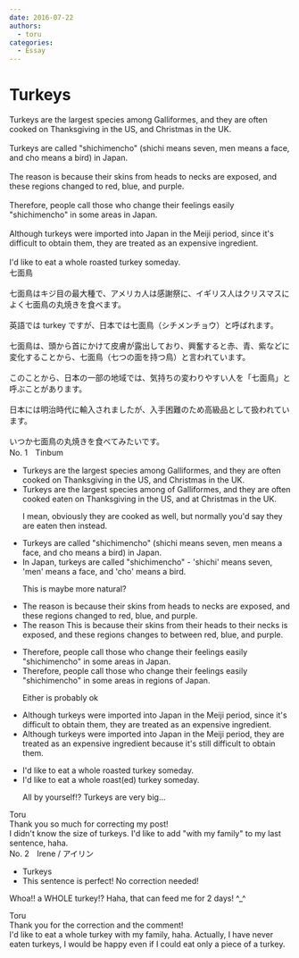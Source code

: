 ```yaml
---
date: 2016-07-22
authors:
  - toru
categories:
  - Essay
---
```


<h1 id="subject_show">Turkeys</h1>
<div class="date" hidden>Jul 22, 2016 20:23</div>
<div id="post"><div id="body_show_ori">
Turkeys are the largest species among Galliformes, and they are often cooked on Thanksgiving in the US, and Christmas in the UK.<br/><br/>Turkeys are called "shichimencho" (shichi means seven, men means a face, and cho means a bird) in Japan.<br/><br/>The reason is because their skins from heads to necks are exposed, and these regions changed to red, blue, and purple.<br/><br/>Therefore, people call those who change their feelings easily "shichimencho" in some areas in Japan.<br/><br/>Although turkeys were imported into Japan in the Meiji period, since it's difficult to obtain them, they are treated as an expensive ingredient.<br/><br/>I'd like to eat a whole roasted turkey someday.
</div></div>

<!-- more -->

<div id="post_ja"><div id="body_show_mo">
七面鳥<br/><br/>七面鳥はキジ目の最大種で、アメリカ人は感謝祭に、イギリス人はクリスマスによく七面鳥の丸焼きを食べます。<br/><br/>英語では turkey ですが、日本では七面鳥（シチメンチョウ）と呼ばれます。<br/><br/>七面鳥は、頭から首にかけて皮膚が露出しており、興奮すると赤、青、紫などに変化することから、七面鳥（七つの面を持つ鳥）と言われています。<br/><br/>このことから、日本の一部の地域では、気持ちの変わりやすい人を「七面鳥」と呼ぶことがあります。<br/><br/>日本には明治時代に輸入されましたが、入手困難のため高級品として扱われています。<br/><br/>いつか七面鳥の丸焼きを食べてみたいです。
</div></div>
<div id="block"><div class="first_name"> No. 1　<span class="just_name">Tinbum</span></div><div id="block2">
<ul class="correction_field">
<li class="incorrect">Turkeys are the largest species among Galliformes, and they are often cooked on Thanksgiving in the US, and Christmas in the UK.</li>
<li class="corrected correct">
Turkeys are the largest species <span class="f_red"><span class="sline">among</span></span> <span class="f_blue">of </span>Galliformes, and they are often <span class="f_red"><span class="sline">cooked</span></span> <span class="f_blue">eaten </span>on Thanksgiving in the US, and <span class="f_blue">at </span>Christmas in the UK.
<p class="correction_comment">I mean, obviously they are cooked as well, but normally you'd say they are eaten then instead.</p>
</li>
</ul>
<ul class="correction_field">
<li class="incorrect">Turkeys are called "shichimencho" (shichi means seven, men means a face, and cho means a bird) in Japan.</li>
<li class="corrected correct">
<span class="f_blue">In Japan, t</span>urkeys are called "shichimencho" <span class="f_blue">- </span>'shichi' means seven, 'men' means a face, and 'cho' means a bird.
<p class="correction_comment">This is maybe more natural?</p>
</li>
</ul>
<ul class="correction_field">
<li class="incorrect">The reason is because their skins from heads to necks are exposed, and these regions changed to red, blue, and purple.</li>
<li class="corrected correct">
<span class="f_red"><span class="sline">The reason</span></span> <span class="f_blue">This </span>is because the<span class="f_red"><span class="sline">ir</span></span> skin<span class="f_red"><span class="sline">s</span></span> from <span class="f_blue">their </span>head<span class="f_red"><span class="sline">s</span></span> to <span class="f_blue">their </span>neck<span class="f_red"><span class="sline">s</span></span> <span class="f_blue">is </span>exposed, and <span class="f_red"><span class="sline">these regions</span></span> change<span class="f_blue">s</span> <span class="f_red"><span class="sline">to</span></span> <span class="f_blue">between </span>red, blue, and purple.
</li>
</ul>
<ul class="correction_field">
<li class="incorrect">Therefore, people call those who change their feelings easily "shichimencho" in some areas in Japan.</li>
<li class="corrected correct">
Therefore, people call those who change their feelings easily "shichimencho" in some <span class="f_red"><span class="sline">areas in</span></span> <span class="f_blue">regions of </span>Japan.
<p class="correction_comment">Either is probably ok</p>
</li>
</ul>
<ul class="correction_field">
<li class="incorrect">Although turkeys were imported into Japan in the Meiji period, since it's difficult to obtain them, they are treated as an expensive ingredient.</li>
<li class="corrected correct">
Although turkeys were imported into Japan in the Meiji period, they are treated as an expensive ingredient <span class="f_blue">because </span>it's <span class="f_blue">still </span>difficult to obtain them.
</li>
</ul>
<ul class="correction_field">
<li class="incorrect">I'd like to eat a whole roasted turkey someday.</li>
<li class="corrected correct">
I'd like to eat a whole roast<span class="f_gray">(ed)</span> turkey someday.
<p class="correction_comment">All by yourself!? Turkeys are very big...</p>
</li>
</ul>
</div><div class="name"><span class="just_name">Toru</span><br>
Thank you so much for correcting my post!<br/>I didn't know the size of turkeys. I'd like to add "with my family" to my last sentence, haha.
</div>
</div>
<div id="block"><div class="first_name"> No. 2　<span class="just_name">Irene / アイリン</span></div><div id="block2">
<ul class="correction_field">
<li class="incorrect">Turkeys</li>
<li class="corrected perfect">This sentence is perfect! No correction needed!</li>
</ul>
<p class="comment_small">
 Whoa!! a WHOLE turkey!? Haha, that can feed me for 2 days! ^_^
</p>

</div><div class="name"><span class="just_name">Toru</span><br>
Thank you for the correction and the comment!<br/>I'd like to eat a whole turkey with my family, haha. Actually, I have never eaten turkeys, I would be happy even if I could eat only a piece of a turkey.
</div>
</div>
